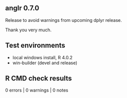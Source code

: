 ## anglr 0.7.0

Release to avoid warnings from upcoming dplyr release. 

Thank you very much. 

## Test environments

* local windows install, R 4.0.2
* win-builder (devel and release)

## R CMD check results

0 errors | 0 warnings | 0 notes




